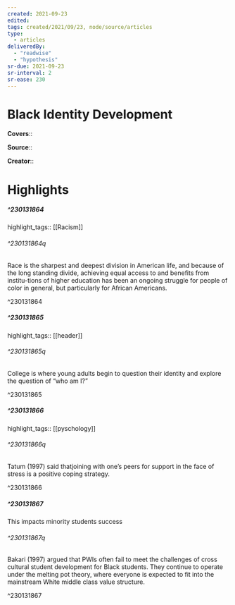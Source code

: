 ```yaml
---
created: 2021-09-23
edited:
tags: created/2021/09/23, node/source/articles
type: 
  - articles
deliveredBy: 
  - "readwise"
  - "hypothesis"
sr-due: 2021-09-23
sr-interval: 2
sr-ease: 230
---
```

# Black Identity Development

**Covers**:: 

**Source**:: 

**Creator**::

# Highlights
##### ^230131864

highlight_tags:: [[Racism]]   

###### ^230131864q

Race is the sharpest and deepest division in American life, and because of the long standing divide, achieving equal access to and benefits from institu-tions of higher education has been an ongoing struggle for people of color in general, but particularly for African Americans. 

^230131864

##### ^230131865

highlight_tags:: [[header]]   

###### ^230131865q

College is where young adults begin to question their identity and explore the question of “who am I?” 

^230131865

##### ^230131866

highlight_tags:: [[pyschology]]   

###### ^230131866q

Tatum (1997) said thatjoining with one’s peers for support in the face of stress is a positive coping strategy. 

^230131866

##### ^230131867



This impacts minority students success  

###### ^230131867q

Bakari (1997) argued that PWIs often fail to meet the challenges of cross cultural student development for Black students. They continue to operate under the melting pot theory, where everyone is expected to fit into the mainstream White middle class value structure. 

^230131867

